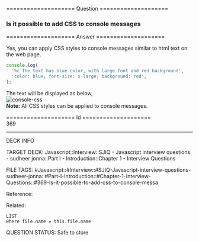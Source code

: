 ==================== Question ====================  

### Is it possible to add CSS to console messages  

==================== Answer ====================  

Yes, you can apply CSS styles to console messages similar to html text on the
web page.

```javascript
console.log(
  '%c The text has blue color, with large font and red background',
  'color: blue; font-size: x-large; background: red',
);
```

The text will be displayed as below,  
![console-css](../../../../images/console-css.png)  
**Note:** All CSS styles can be applied to console messages.

==================== Id ====================  
369
<!--ID: 1707879821966-->

---

DECK INFO

TARGET DECK: Javascript::Interview::SJIQ - Javascript interview questions - sudheer jonna::Part I - Introduction::Chapter 1 - Interview Questions

FILE TAGS: #Javascript::#Interview::#SJIQ-Javascript-interview-questions-sudheer-jonna::#Part-I-Introduction::#Chapter-1-Interview-Questions::#369-Is-it-possible-to-add-css-to-console-messa

Reference:

Related:

```dataview
LIST
where file.name = this.file.name
```
QUESTION STATUS: Safe to store
